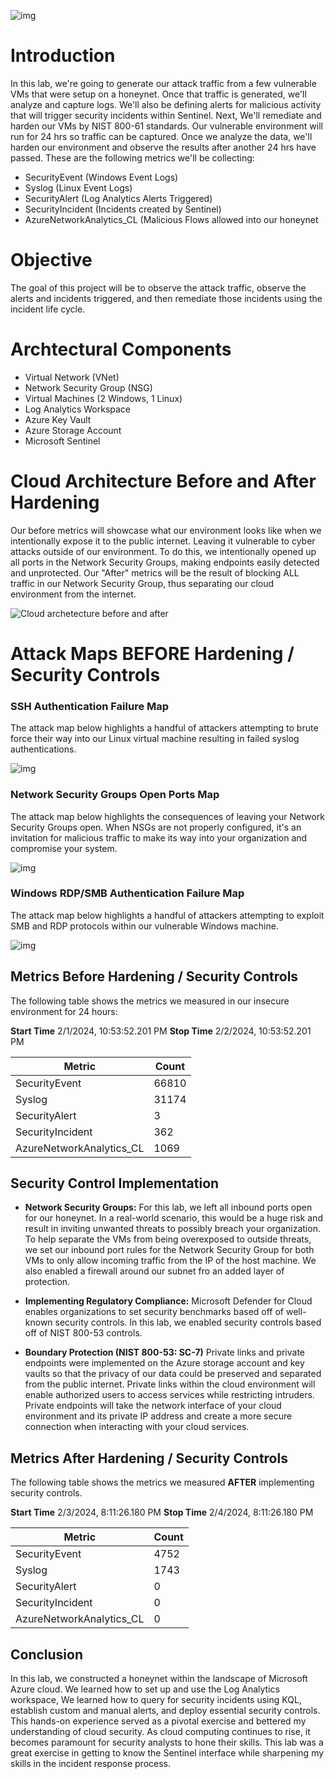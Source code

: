 ![img](https://i.imgur.com/Zs7vGzn.png)

# Introduction

In this lab, we're going to generate our attack traffic from a few vulnerable VMs that were setup on a honeynet. Once that traffic is generated, we'll analyze and capture logs. We'll also be defining alerts for malicious activity that will trigger security incidents within Sentinel.  Next, We'll remediate and harden our VMs by NIST 800-61 standards. Our vulnerable environment will run for 24 hrs so traffic can be captured. Once we analyze the data, we'll harden our environment and observe the results after another 24 hrs have passed. These are the following metrics we'll be collecting:

- SecurityEvent (Windows Event Logs)
- Syslog (Linux Event Logs)
- SecurityAlert (Log Analytics Alerts Triggered)
- SecurityIncident (Incidents created by Sentinel)
- AzureNetworkAnalytics_CL (Malicious Flows allowed into our honeynet

# Objective

The goal of this project will be to observe the attack traffic, observe the alerts and incidents triggered, and then remediate those incidents using the incident life cycle. 

# Archtectural Components

- Virtual Network (VNet)
- Network Security Group (NSG)
- Virtual Machines (2 Windows, 1 Linux)
- Log Analytics Workspace
- Azure Key Vault
- Azure Storage Account
- Microsoft Sentinel

# Cloud Architecture Before and After Hardening 

Our before metrics will showcase what our environment looks like when we intentionally expose it to the public internet. Leaving it vulnerable to cyber attacks outside of our environment. To do this, we intentionally opened up all ports in the Network Security Groups, making endpoints easily detected and unprotected. Our "After" metrics will be the result of blocking ALL traffic in our Network Security Group, thus separating our cloud environment from the internet. 

![Cloud archetecture before and after](https://i.imgur.com/MwVBr9z.png)

# Attack Maps BEFORE Hardening / Security Controls

<h3>SSH Authentication Failure Map</h3>

The attack map below highlights a handful of attackers attempting to brute force their way into our Linux virtual machine 
resulting in failed syslog authentications.  

![img](https://i.imgur.com/5obqPWt.png)


<h3>Network Security Groups Open Ports Map</h3>

The attack map below highlights the consequences of leaving your Network Security Groups open. When NSGs are not properly configured, it's an invitation for malicious traffic to make its way into your organization and compromise your system. 

![img](https://i.imgur.com/PA55maQ.png)


<h3>Windows RDP/SMB Authentication Failure Map</h3>

The attack map below highlights a handful of attackers attempting to exploit SMB and RDP protocols within our vulnerable Windows machine. 

![img](https://i.imgur.com/0is25A1.png)


## Metrics Before Hardening / Security Controls

The following table shows the metrics we measured in our insecure environment for 24 hours:

<b>Start Time</b> 2/1/2024, 10:53:52.201 PM 
<b>Stop Time</b> 2/2/2024, 10:53:52.201 PM

| Metric                   | Count
| ------------------------ | -----
| SecurityEvent            | 66810
| Syslog                   | 31174
| SecurityAlert            | 3
| SecurityIncident         | 362
| AzureNetworkAnalytics_CL | 1069


## Security Control Implementation

- <b>Network Security Groups:</b> For this lab, we left all inbound ports open for our honeynet. In a real-world scenario, this would be a huge risk and result in inviting unwanted threats to possibly breach your organization. To help separate the VMs from being overexposed to outside threats, we set our inbound port rules for the Network Security Group for both VMs to only allow incoming traffic from the IP of the host machine. We also enabled a firewall around our subnet fro an added layer of protection. 

- <b>Implementing Regulatory Compliance:</b> Microsoft Defender for Cloud enables organizations to set security benchmarks based off of well-known security controls. In this lab, we enabled security controls based off of NIST 800-53 controls. 

- <b>Boundary Protection (NIST 800-53: SC-7)</b> Private links and private endpoints were implemented on the Azure storage account and key vaults so that the privacy of our data could be preserved and separated from the public internet. Private links within the cloud environment will enable authorized users to access services while restricting intruders. Private endpoints will take the network interface of your cloud environment and its private IP address and create a more secure connection when interacting with your cloud services. 

## Metrics After Hardening / Security Controls

The following table shows the metrics we measured <b>AFTER</b> implementing security controls. 

<b>Start Time</b> 2/3/2024, 8:11:26.180 PM 
<b>Stop Time</b> 2/4/2024, 8:11:26.180 PM

| Metric                   | Count
| ------------------------ | -----
| SecurityEvent            | 4752            
| Syslog                   | 1743
| SecurityAlert            | 0
| SecurityIncident         | 0
| AzureNetworkAnalytics_CL | 0

## Conclusion 

In this lab, we constructed a honeynet within the landscape of Microsoft Azure cloud. We learned how to set up and use the Log Analytics workspace, We learned how to query for security incidents using KQL, establish custom and manual alerts, and deploy essential security controls. This hands-on experience served as a pivotal exercise and bettered my understanding of cloud security. As cloud computing continues to rise, it becomes paramount for security analysts to hone their skills.  This lab was a great exercise in getting to know the Sentinel interface while sharpening my skills in the incident response process.
